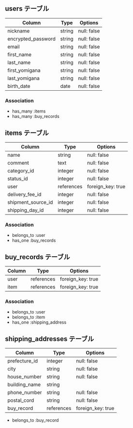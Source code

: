 ## users テーブル

|       Column       |  Type   |   Options    |
|--------------------|---------|--------------|
| nickname           | string  | null: false  |
| encrypted_password | string  | null: false  |
| email              | string  | null: false  |
| first_name         | string  | null: false  |
| last_name          | string  | null: false  |
| first_yomigana     | string  | null: false  |
| last_yomigana      | string  | null: false  |
| birth_date         | date    | null: false  |

### Association
- has_many :items
- has_many :buy_records

## items テーブル

|      Column       |   Type     |       Options     |
|-------------------|------------|-------------------|
| name              | string     | null: false       |
| comment           | text       | null: false       |
| category_id       | integer    | null: false       |
| status_id         | integer    | null: false       |
| user              | references | foreign_key: true |
| delivery_fee_id   | integer    | null: false       |
| shipment_source_id| integer    | null: false       |
| shipping_day_id   | integer    | null: false       |

### Association
- belongs_to :user
- has_one :buy_records

## buy_records テーブル

|     Column      |   Type     |       Options     |
|-----------------|------------|-------------------|
| user            | references | foreign_key: true |
| item            | references | foreign_key: true |

### Association
- belongs_to :user
- belongs_to :item
- has_one :shipping_address

## shipping_addresses テーブル
|     Column      |   Type     |       Options     |
|-----------------|------------|-------------------|
| prefecture_id   | integer    | null: false       |
| city            | string     | null: false       |
| house_number    | string     | null: false       |
| building_name   | string     |                   |
| phone_number    | string     | null: false       |
| postal_cord     | string     | null: false       |
| buy_record      | references | foreign_key: true |

- belongs_to :buy_record